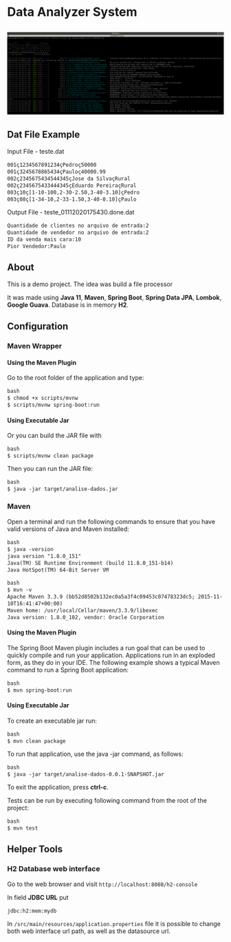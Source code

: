 # Data Analyzer System

## ![Execution Example](https://github.com/emanuelfoliveira/analise-dados/blob/master/console-jar-execution.png)

## Dat File Example

Input File - teste.dat
```
001ç1234567891234çPedroç50000
001ç3245678865434çPauloç40000.99
002ç2345675434544345çJose da SilvaçRural
002ç2345675433444345çEduardo PereiraçRural
003ç10ç[1-10-100,2-30-2.50,3-40-3.10]çPedro
003ç08ç[1-34-10,2-33-1.50,3-40-0.10]çPaulo
```

Output File - teste_01112020175430.done.dat
```
Quantidade de clientes no arquivo de entrada:2 
Quantidade de vendedor no arquivo de entrada:2 
ID da venda mais cara:10 
Pior Vendedor:Paulo
```

## About

This is a demo project. The idea was build a file processor

It was made using **Java 11**, **Maven**, **Spring Boot**, **Spring Data JPA**, **Lombok**, **Google Guava**. Database is in memory **H2**.

## Configuration

### Maven Wrapper

#### Using the Maven Plugin

Go to the root folder of the application and type:
```
bash
$ chmod +x scripts/mvnw
$ scripts/mvnw spring-boot:run
```

#### Using Executable Jar

Or you can build the JAR file with 
```
bash
$ scripts/mvnw clean package
``` 

Then you can run the JAR file:
```
bash
$ java -jar target/analise-dados.jar
```

### Maven

Open a terminal and run the following commands to ensure that you have valid versions of Java and Maven installed:

```
bash
$ java -version
java version "1.8.0_151"
Java(TM) SE Runtime Environment (build 11.8.0_151-b14)
Java HotSpot(TM) 64-Bit Server VM
```

```
bash
$ mvn -v
Apache Maven 3.3.9 (bb52d8502b132ec0a5a3f4c09453c07478323dc5; 2015-11-10T16:41:47+00:00)
Maven home: /usr/local/Cellar/maven/3.3.9/libexec
Java version: 1.8.0_102, vendor: Oracle Corporation
```

#### Using the Maven Plugin

The Spring Boot Maven plugin includes a run goal that can be used to quickly compile and run your application. 
Applications run in an exploded form, as they do in your IDE. 
The following example shows a typical Maven command to run a Spring Boot application:
 
```
bash
$ mvn spring-boot:run
``` 

#### Using Executable Jar

To create an executable jar run:

```
bash
$ mvn clean package
``` 

To run that application, use the java -jar command, as follows:

```
bash
$ java -jar target/analise-dados-0.0.1-SNAPSHOT.jar
```

To exit the application, press **ctrl-c**.

Tests can be run by executing following command from the root of the project:

```
bash
$ mvn test
```

## Helper Tools

### H2 Database web interface

Go to the web browser and visit `http://localhost:8080/h2-console`

In field **JDBC URL** put 
```
jdbc:h2:mem:mydb
```

In `/src/main/resources/application.properties` file it is possible to change both
web interface url path, as well as the datasource url.
